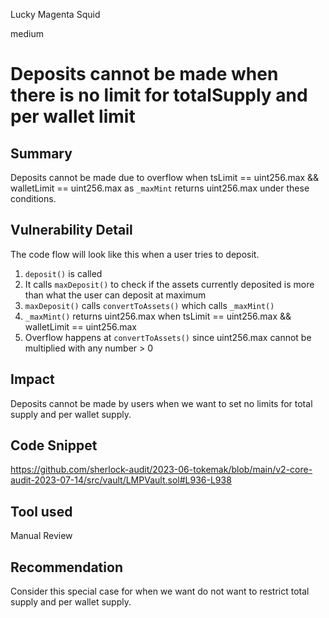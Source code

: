 Lucky Magenta Squid

medium

# Deposits cannot be made when there is no limit for totalSupply and per wallet limit
## Summary
Deposits cannot be made due to overflow when tsLimit == uint256.max && walletLimit == uint256.max as `_maxMint` returns uint256.max under these conditions.

## Vulnerability Detail
The code flow will look like this when a user tries to deposit.

1. `deposit()` is called
2. It calls `maxDeposit()` to check if the assets currently deposited is more than what the user can deposit at maximum
3. `maxDeposit()` calls `convertToAssets()` which calls `_maxMint()`
4. `_maxMint()` returns uint256.max when tsLimit == uint256.max && walletLimit == uint256.max
5. Overflow happens at `convertToAssets()` since uint256.max cannot be multiplied with any number > 0

## Impact
Deposits cannot be made by users when we want to set no limits for total supply and per wallet supply.

## Code Snippet
https://github.com/sherlock-audit/2023-06-tokemak/blob/main/v2-core-audit-2023-07-14/src/vault/LMPVault.sol#L936-L938

## Tool used

Manual Review

## Recommendation
Consider this special case for when we want do not want to restrict total supply and per wallet supply.
